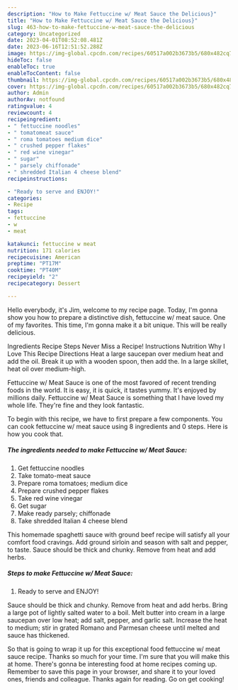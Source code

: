 ```yaml
---
description: "How to Make Fettuccine w/ Meat Sauce the Delicious}"
title: "How to Make Fettuccine w/ Meat Sauce the Delicious}"
slug: 463-how-to-make-fettuccine-w-meat-sauce-the-delicious
category: Uncategorized
date: 2023-04-01T08:52:08.481Z
date: 2023-06-16T12:51:52.288Z
image: https://img-global.cpcdn.com/recipes/60517a002b3673b5/680x482cq70/fettuccine-w-meat-sauce-recipe-main-photo.jpg
hideToc: false
enableToc: true
enableTocContent: false
thumbnail: https://img-global.cpcdn.com/recipes/60517a002b3673b5/680x482cq70/fettuccine-w-meat-sauce-recipe-main-photo.jpg
cover: https://img-global.cpcdn.com/recipes/60517a002b3673b5/680x482cq70/fettuccine-w-meat-sauce-recipe-main-photo.jpg
author: Admin
authorAv: notfound
ratingvalue: 4
reviewcount: 4
recipeingredient:
- " fettuccine noodles"
- " tomatomeat sauce"
- " roma tomatoes medium dice"
- " crushed pepper flakes"
- " red wine vinegar"
- " sugar"
- " parsely chiffonade"
- " shredded Italian 4 cheese blend"
recipeinstructions:

- "Ready to serve and ENJOY!"
categories:
- Recipe
tags:
- fettuccine
- w
- meat

katakunci: fettuccine w meat 
nutrition: 171 calories
recipecuisine: American
preptime: "PT17M"
cooktime: "PT40M"
recipeyield: "2"
recipecategory: Dessert

---
```



Hello everybody, it's Jim, welcome to my recipe page. Today, I'm gonna show you how to prepare a distinctive dish, fettuccine w/ meat sauce. One of my favorites. This time, I'm gonna make it a bit unique. This will be really delicious.

Ingredients Recipe Steps Never Miss a Recipe! Instructions Nutrition Why I Love This Recipe Directions Heat a large saucepan over medium heat and add the oil. Break it up with a wooden spoon, then add the. In a large skillet, heat oil over medium-high.

Fettuccine w/ Meat Sauce is one of the most favored of recent trending foods in the world. It is easy, it is quick, it tastes yummy. It's enjoyed by millions daily. Fettuccine w/ Meat Sauce is something that I have loved my whole life. They're fine and they look fantastic.


To begin with this recipe, we have to first prepare a few components. You can cook fettuccine w/ meat sauce using 8 ingredients and 0 steps. Here is how you cook that.

<!--inarticleads1-->

##### The ingredients needed to make Fettuccine w/ Meat Sauce:

1. Get  fettuccine noodles
1. Take  tomato-meat sauce
1. Prepare  roma tomatoes; medium dice
1. Prepare  crushed pepper flakes
1. Take  red wine vinegar
1. Get  sugar
1. Make ready  parsely; chiffonade
1. Take  shredded Italian 4 cheese blend


This homemade spaghetti sauce with ground beef recipe will satisfy all your comfort food cravings. Add ground sirloin and season with salt and pepper, to taste. Sauce should be thick and chunky. Remove from heat and add herbs. 

<!--inarticleads2-->

##### Steps to make Fettuccine w/ Meat Sauce:


1. Ready to serve and ENJOY!

Sauce should be thick and chunky. Remove from heat and add herbs. Bring a large pot of lightly salted water to a boil. Melt butter into cream in a large saucepan over low heat; add salt, pepper, and garlic salt. Increase the heat to medium; stir in grated Romano and Parmesan cheese until melted and sauce has thickened. 

So that is going to wrap it up for this exceptional food fettuccine w/ meat sauce recipe. Thanks so much for your time. I'm sure that you will make this at home. There's gonna be interesting food at home recipes coming up. Remember to save this page in your browser, and share it to your loved ones, friends and colleague. Thanks again for reading. Go on get cooking!

